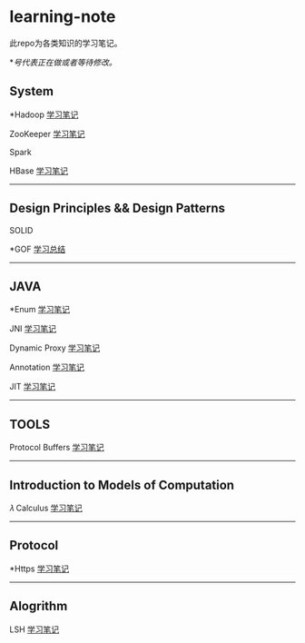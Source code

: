 # learning-note
此repo为各类知识的学习笔记。

**号代表正在做或者等待修改。*

## System

*Hadoop [学习笔记](doc/hadoop-learning-roadmap.md)

ZooKeeper [学习笔记](doc/zookeeper.md)

Spark

HBase [学习笔记](./doc/hbase.md)



---

## Design Principles && Design Patterns

SOLID

*GOF [学习总结](doc/design-pattern-gof.md)



---

## JAVA 

*Enum [学习笔记](doc/java-enum.md)

JNI [学习笔记](doc/java-jni.md)

Dynamic Proxy [学习笔记](doc/java-daynamic-proxy.md)

Annotation [学习笔记](doc/java-annotation.md)

JIT [学习笔记](./doc/java-jit.md)



---

## TOOLS

Protocol Buffers [学习笔记](doc/tool-protocol-buffer.md)



---

## Introduction to Models of Computation

𝜆 Calculus [学习笔记](doc/lambda-calculus.md)



---

## Protocol

*Https [学习笔记](doc/https.md)

---



## Alogrithm

LSH [学习笔记](./doc/algorithm-lsh.md)